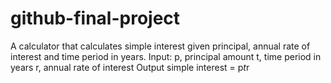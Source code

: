 # github-final-project

A calculator that calculates simple interest given principal, annual rate of interest and time period in years.
Input:
      p, principal amount
      t, time period in years
      r, annual rate of interest
Output
      simple interest = p*t*r
